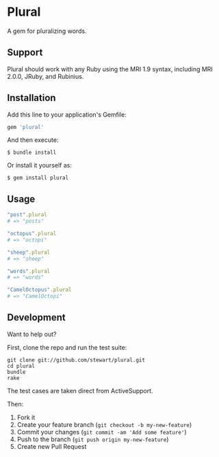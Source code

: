 # Plural

A gem for pluralizing words.

## Support

Plural should work with any Ruby using the MRI 1.9 syntax, including MRI 2.0.0,
JRuby, and Rubinius.

## Installation

Add this line to your application's Gemfile:

```ruby
gem 'plural'
```

And then execute:

```shell
$ bundle install
```

Or install it yourself as:

```shell
$ gem install plural
```

## Usage

```ruby
"post".plural
# => "posts"

"octopus".plural
# => "octopi"

"sheep".plural
# => "sheep"

"words".plural
# => "words"

"CamelOctopus".plural
# => "CamelOctopi"
```

## Development

Want to help out?

First, clone the repo and run the test suite:

```shell
git clone git://github.com/stewart/plural.git
cd plural
bundle
rake
```

The test cases are taken direct from ActiveSupport.

Then:

1. Fork it
2. Create your feature branch (`git checkout -b my-new-feature`)
3. Commit your changes (`git commit -am 'Add some feature'`)
4. Push to the branch (`git push origin my-new-feature`)
5. Create new Pull Request
